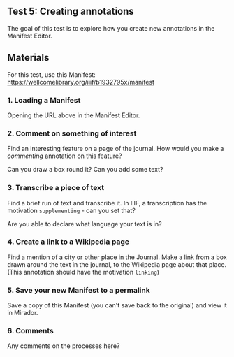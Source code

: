 ## Test 5: Creating annotations

The goal of this test is to explore how you create new annotations in the Manifest Editor.

## Materials

For this test, use this Manifest:
https://wellcomelibrary.org/iiif/b1932795x/manifest


### 1. Loading a Manifest

Opening the URL above in the Manifest Editor.

### 2. Comment on something of interest

Find an interesting feature on a page of the journal.
How would you make a _commenting_ annotation on this feature?

Can you draw a box round it?
Can you add some text?

### 3. Transcribe a piece of text

Find a brief run of text and transcribe it.
In IIIF, a transcription has the motivation `supplementing` - can you set that?

Are you able to declare what language your text is in?

### 4. Create a link to a Wikipedia page

Find a mention of a city or other place in the Journal.
Make a link from a box drawn around the text in the journal, to the Wikipedia page about that place.
(This annotation should have the motivation `linking`)

### 5. Save your new Manifest to a permalink

Save a copy of this Manifest (you can't save back to the original) and view it in Mirador.

### 6. Comments

Any comments on the processes here?